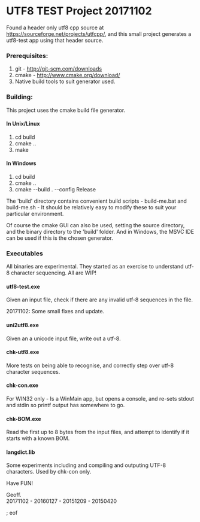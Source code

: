 # UTF8 TEST Project 20171102

Found a header only utf8 cpp source at https://sourceforge.net/projects/utfcpp/, and this small project generates a utf8-test app using that header source.

### Prerequisites:

 1. git - http://git-scm.com/downloads
 2. cmake - http://www.cmake.org/download/
 3. Native build tools to suit generator used.

### Building:

This project uses the cmake build file generator.

#### In Unix/Linux

 1. cd build
 2. cmake ..
 3. make
 
#### In Windows

 1. cd build
 2. cmake ..
 3. cmake --build . --config Release
 
The 'build' directory contains convenient build scripts - build-me.bat and build-me.sh - It should be relatively easy to modify these to suit your particular environment.
 
Of course the cmake GUI can also be used, setting the source directory, and the binary directory to the 'build' folder. And in Windows, the MSVC IDE can be used if this is the chosen generator.

### Executables

All binaries are experimental. They started as an exercise to understand utf-8 character sequencing. All are WIP!

#### utf8-test.exe

Given an input file, check if there are any invalid utf-8 sequences in the file.

20171102: Some small fixes and update.

#### uni2utf8.exe

Given an a unicode input file, write out a utf-8.

#### chk-utf8.exe

More tests on being able to recognise, and correctly step over utf-8 character sequences.

#### chk-con.exe

For WIN32 only - Is a WinMain app, but opens a console, and re-sets stdout and stdin so printf output has somewhere to go.

#### chk-BOM.exe

Read the first up to 8 bytes from the input files, and attempt to identify if it starts with a known BOM.

#### langdict.lib

Some experiments including and compiling and outputing UTF-8 characters. Used by chk-con only.

Have FUN!

Geoff.  
20171102 - 20160127 - 20151209 - 20150420

; eof
